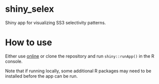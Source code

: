 # shiny_selex
Shiny app for visualizing SS3 selectivity patterns.


# How to use

Either use [online](https://connect.fisheries.noaa.gov/shiny-selex-ss3/) or clone the repository and run `shiny::runApp()` in the R console.

Note that if running locally, some additional R packages may need to be installed before the app can be run.
